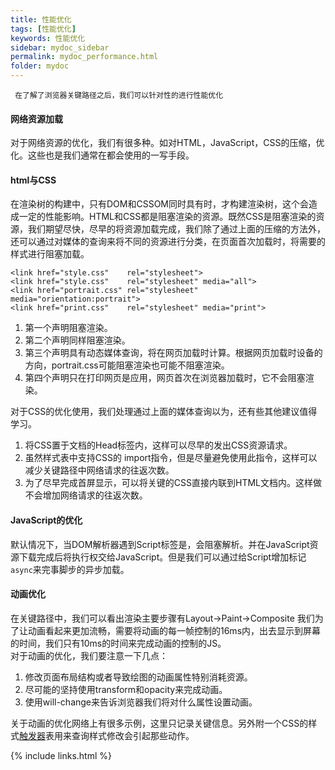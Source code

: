 ```yaml
---
title: 性能优化
tags: [性能优化]
keywords: 性能优化
sidebar: mydoc_sidebar
permalink: mydoc_performance.html
folder: mydoc
---
```

```
 在了解了浏览器关键路径之后，我们可以针对性的进行性能优化
```


#### 网络资源加载
对于网络资源的优化，我们有很多种。如对HTML，JavaScript，CSS的压缩，优化。这些也是我们通常在都会使用的一写手段。

#### html与CSS
在渲染树的构建中，只有DOM和CSSOM同时具有时，才构建渲染树，这个会造成一定的性能影响。HTML和CSS都是阻塞渲染的资源。既然CSS是阻塞渲染的资源，我们期望尽快，尽早的将资源加载完成，我们除了通过上面的压缩的方法外，还可以通过对媒体的查询来将不同的资源进行分类，在页面首次加载时，将需要的样式进行阻塞加载。
```
<link href="style.css"    rel="stylesheet">
<link href="style.css"    rel="stylesheet" media="all">
<link href="portrait.css" rel="stylesheet" media="orientation:portrait">
<link href="print.css"    rel="stylesheet" media="print">
```  
1. 第一个声明阻塞渲染。
2. 第二个声明同样阻塞渲染。
3. 第三个声明具有动态媒体查询，将在网页加载时计算。根据网页加载时设备的方向，portrait.css可能阻塞渲染也可能不阻塞渲染。
4. 第四个声明只在打印网页是应用，网页首次在浏览器加载时，它不会阻塞渲染。  

对于CSS的优化使用，我们处理通过上面的媒体查询以为，还有些其他建议值得学习。
1. 将CSS置于文档的Head标签内，这样可以尽早的发出CSS资源请求。
2. 虽然样式表中支持CSS的 import指令，但是尽量避免使用此指令，这样可以减少关键路径中网络请求的往返次数。
3. 为了尽早完成首屏显示，可以将关键的CSS直接内联到HTML文档内。这样做不会增加网络请求的往返次数。

#### JavaScript的优化
默认情况下，当DOM解析器遇到Script标签是，会阻塞解析。并在JavaScript资源下载完成后将执行权交给JavaScript。但是我们可以通过给Script增加标记``async``来完事脚步的异步加载。

#### 动画优化  
在关键路径中，我们可以看出渲染主要步骤有Layout->Paint->Composite
我们为了让动画看起来更加流畅，需要将动画的每一帧控制的16ms内，出去显示到屏幕的时间，我们只有10ms的时间来完成动画的控制的JS。  
对于动画的优化，我们要注意一下几点：
1. 修改页面布局结构或者导致绘图的动画属性特别消耗资源。
2. 尽可能的坚持使用transform和opacity来完成动画。
3. 使用will-change来告诉浏览器我们将对什么属性设置动画。

关于动画的优化网络上有很多示例，这里只记录关键信息。另外附一个CSS的样式[触发器](https://csstriggers.com/)表用来查询样式修改会引起那些动作。


{% include links.html %}
